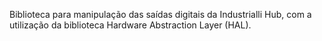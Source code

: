 Biblioteca para manipulação das saídas digitais da Industrialli Hub, com a utilização da biblioteca Hardware Abstraction Layer (HAL).

